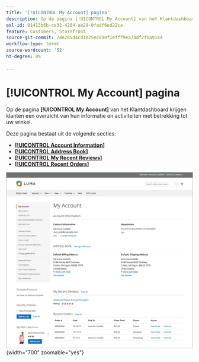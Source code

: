 ```yaml
---
title: '[!UICONTROL My Account] pagina'
description: Op de pagina [!UICONTROL My Account] van het Klantdashboard krijgen klanten een overzicht van hun informatie en activiteiten met betrekking tot uw winkel.
exl-id: 01413b6b-ce32-4284-ae29-0fadf6ed22ca
feature: Customers, Storefront
source-git-commit: 7de285d4cd1e25ec890f1efff9ea7bdf2f0a9144
workflow-type: tm+mt
source-wordcount: '52'
ht-degree: 0%

---
```


# [!UICONTROL My Account] pagina

Op de pagina **[!UICONTROL My Account]** van het Klantdashboard krijgen klanten een overzicht van hun informatie en activiteiten met betrekking tot uw winkel.

Deze pagina bestaat uit de volgende secties:

* [**[!UICONTROL Account Information]**](../customers/account-dashboard-account-information.md)
* [**[!UICONTROL Address Book]**](../customers/account-dashboard-address-book.md)
* [**[!UICONTROL My Recent Reviews]**](../merchandising-promotions/product-reviews.md#product-reviews-on-the-storefront)
* [**[!UICONTROL Recent Orders]**](../stores-purchase/orders-storefront.md#view-recently-ordered-products)

![ Mijn pagina van de Rekening op de storefront ](assets/account-dashboard-my-account.png){width="700" zoomable="yes"}
